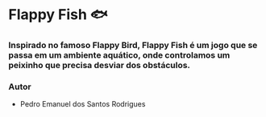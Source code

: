 # Flappy Fish 🐟

### Inspirado no famoso Flappy Bird, Flappy Fish é um jogo que se passa em um ambiente aquático, onde controlamos um peixinho que precisa desviar dos obstáculos.

### Autor
* Pedro Emanuel dos Santos Rodrigues
